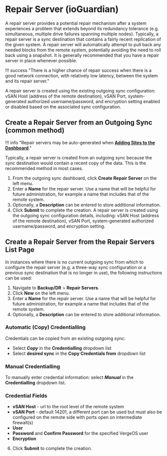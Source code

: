 # Repair Server (ioGuardian)

A repair server provides a potential repair mechanism after a system experiences a problem that extends beyond its redundancy tolerance (e.g. simultaneous, multiple drive failures spanning multiple nodes). Typically, a repair server is a sync destination that contains a fairly recent replication of the given system. A repair server will automatically attempt to pull back any needed blocks from the remote system, potentially avoiding the need to roll back using a snapshot. It is generally recommended that you have a repair server in place whenever possible.

!!! success "There is a higher chance of repair success when there is a good network connection, with relatively low latency, between the system and its repair server."

A repair server is created using the existing outgoing sync configuration: vSAN Host (address of the remote destination), vSAN Port, system-generated authorized username/password, and encryption setting enabled or disabled based on the associated sync configuration.

## Create a Repair Server from an Outgoing Sync (common method)

!!! info  "Repair servers may be auto-generated when [**Adding Sites to the Dashboard**](/product-guide/system/site-dashboard-add-sites)."

Typically, a repair server is created from an outgoing sync because the sync destination would contain a recent copy of the data. This is the recommended method in most cases.

1. From the outgoing sync dashboard, click **Create Repair Server** on the left menu.
2. Enter a **Name** for the repair server. Use a name that will be helpful for future administration, for example a name that includes that of the remote system.
3. Optionally, a **Description** can be entered to store additional information.
4. Click **Submit** to complete the creation.
A repair server is created using the outgoing sync configuration details, including: vSAN Host (address of the remote destination), vSAN Port, system-generated authorized username/password, and encryption setting.

## Create a Repair Server from the Repair Servers List Page

In instances where there is no current outgoing sync from which to configure the repair server (e.g. a three-way sync configuration or a previous sync destination that is no longer in use), the following instructions can be used:

1. Navigate to **Backup/DR** > **Repair Servers**.
2. Click **New** on the left menu.
3. Enter a **Name** for the repair server. Use a name that will be helpful for future administration, for example a name that includes that of the remote system.
4. Optionally, a **Description** can be entered to store additional information.

### Automatic (Copy) Credentialling

Credentials can be copied from an existing outgoing sync:

- Select ***Copy*** in the **Credentialling** dropdown list
- Select **desired sync** in the **Copy Credentials from** dropdown list

### Manual Credentialling

To manually enter credential information:
select ***Manual*** in the **Credentialling** dropdown list.

### Credential Fields

- **vSAN Host** - url to the root level of the remote system
- **vSAN Port** - default 14201, a different port can be used but must also be configured on the remote side with ports open on intermediate firewall(s)
- **User**
- **Password** and **Confirm Password** for the specified VergeOS user
- **Encryption**

6. Click **Submit** to complete the creation.
